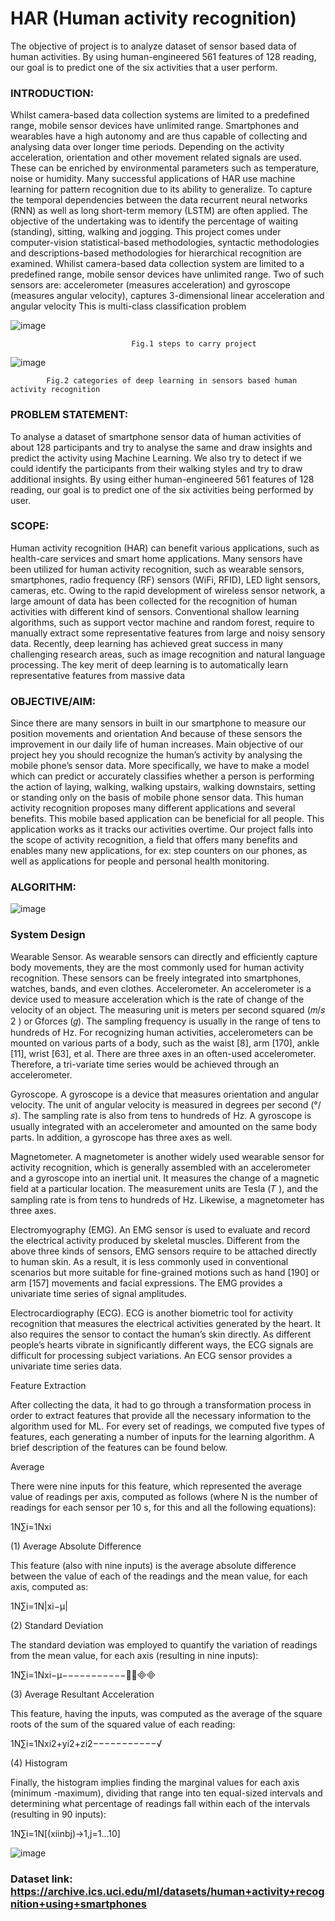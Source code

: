 # HAR (Human activity recognition)
The objective of project is to analyze dataset of sensor based data of human activities.
By using human-engineered 561 features of 128 reading, our goal is to predict one of the six activities that a user perform.

### INTRODUCTION:

Whilst camera-based data collection systems are limited to a predefined range, mobile sensor devices have unlimited range. Smartphones and wearables have a high autonomy and are thus capable of collecting and analysing data over longer time periods. Depending on the activity acceleration, orientation and other movement related signals are used. These can be enriched by environmental parameters such as temperature, noise or humidity.
Many successful applications of HAR use machine learning for pattern recognition due to its ability to generalize. To capture the temporal dependencies between the data recurrent neural networks (RNN) as well as long short-term memory (LSTM) are often applied.
The objective of the undertaking was to identify the percentage of waiting (standing), sitting, walking and jogging. This project comes under computer-vision statistical-based methodologies, syntactic methodologies and descriptions-based methodologies for hierarchical recognition are examined. Whilist camera-based data collection system are limited to a predefined range, mobile sensor devices have unlimited range.
Two of such sensors are: accelerometer (measures acceleration) and gyroscope (measures angular velocity), captures 3-dimensional linear acceleration and angular velocity
This is multi-class classification problem

![image](https://user-images.githubusercontent.com/70462853/127045305-e45924d0-4362-4393-ab1f-6089d4052015.png)

 

			                   Fig.1 steps to carry project
					   
![image](https://user-images.githubusercontent.com/70462853/127045400-aea28b8c-6c84-4e33-a8ed-142c09dd04cd.png)

			Fig.2 categories of deep learning in sensors based human activity recognition

### PROBLEM STATEMENT: 

To analyse a dataset of smartphone sensor data of human activities of about 128 participants and try to analyse the same and draw insights and predict the activity using Machine Learning. We also try to detect if we could identify the participants from their walking styles and try to draw additional insights. By using either human-engineered 561 features of 128 reading, our goal is to predict one of the six activities being performed by user.

### SCOPE:

Human activity recognition (HAR) can benefit various applications, such as health-care services and smart home applications. Many sensors have been utilized for human activity recognition, such as wearable sensors, smartphones, radio frequency (RF) sensors (WiFi, RFID), LED light sensors, cameras, etc. Owing to the rapid development of wireless sensor network, a large amount of data has been collected for the recognition of human activities with different kind of sensors. Conventional shallow learning algorithms, such as support vector machine and random forest, require to manually extract some representative features from large and noisy sensory data. 
Recently, deep learning has achieved great success in many challenging research areas, such as image recognition and natural language processing. The key merit of deep learning is to automatically learn representative features from massive data

### OBJECTIVE/AIM: 

Since there are many sensors in built in our smartphone to measure our position movements and orientation And because of these sensors the improvement in our daily life of human increases. Main objective of our project hey you should recognize the human’s activity by analysing the mobile phone’s sensor data.
More specifically, we have to make a model which can predict or accurately classifies whether a person is performing the action of laying, walking, walking upstairs, walking downstairs, setting or standing only on the basis of mobile phone sensor data.
This human activity recognition proposes many different applications and several benefits.
This mobile based application can be beneficial for all people. This application works as it tracks our activities overtime.
Our project falls into the scope of activity recognition, a field that offers many benefits and enables many new applications, for ex: step counters on our phones, as well as applications for people and personal health monitoring.

### ALGORITHM:

![image](https://user-images.githubusercontent.com/70462853/127215677-749b0cbc-92f3-44b4-9f60-5bb7d63d8047.png)

### System Design

Wearable Sensor. As wearable sensors can directly and efficiently capture body movements, they are the most commonly used for human activity recognition. These sensors can be freely integrated into smartphones, watches, bands, and even clothes.
 Accelerometer. An accelerometer is a device used to measure acceleration which is the rate of change of the velocity of an object. The measuring unit is meters per second squared (𝑚/𝑠 2 ) or Gforces (𝑔). The sampling frequency is usually in the range of tens to hundreds of Hz. For recognizing human activities, accelerometers can be mounted on various parts of a body, such as the waist [8], arm [170], ankle [11], wrist [63], et al. There are three axes in an often-used accelerometer. Therefore, a tri-variate time series would be achieved through an accelerometer. 
 
Gyroscope. A gyroscope is a device that measures orientation and angular velocity. The unit of angular velocity is measured in degrees per second (°/𝑠). The sampling rate is also from tens to hundreds of Hz. A gyroscope is usually integrated with an accelerometer and amounted on the same body parts. In addition, a gyroscope has three axes as well. 

Magnetometer. A magnetometer is another widely used wearable sensor for activity recognition, which is generally assembled with an accelerometer and a gyroscope into an inertial unit. It measures the change of a magnetic field at a particular location. The measurement units are Tesla (𝑇 ), and the sampling rate is from tens to hundreds of Hz. Likewise, a magnetometer has three axes.

 Electromyography (EMG). An EMG sensor is used to evaluate and record the electrical activity produced by skeletal muscles. Different from the above three kinds of sensors, EMG sensors require to be attached directly to human skin. As a result, it is less commonly used in conventional scenarios but more suitable for fine-grained motions such as hand [190] or arm [157] movements and facial expressions. The EMG provides a univariate time series of signal amplitudes.
 
 Electrocardiography (ECG). ECG is another biometric tool for activity recognition that measures the electrical activities generated by the heart. It also requires the sensor to contact the human’s skin directly. As different people’s hearts vibrate in significantly different ways, the ECG signals are difficult for processing subject variations. An ECG sensor provides a univariate time series data.
 
Feature Extraction

After collecting the data, it had to go through a transformation process in order to extract features that provide all the necessary information to the algorithm used for ML. For every set of readings, we computed five types of features, each generating a number of inputs for the learning algorithm. A brief description of the features can be found below.

Average

There were nine inputs for this feature, which represented the average value of readings per axis, computed as follows (where N is the number of readings for each sensor per 10 s, for this and all the following equations):

1N∑i=1Nxi

(1)
Average Absolute Difference

This feature (also with nine inputs) is the average absolute difference between the value of each of the readings and the mean value, for each axis, computed as:

1N∑i=1N|xi−μ|

(2)
Standard Deviation

The standard deviation was employed to quantify the variation of readings from the mean value, for each axis (resulting in nine inputs):

1N∑i=1Nxi−μ−−−−−−−−−−−⎷

(3)
Average Resultant Acceleration

This feature, having the inputs, was computed as the average of the square roots of the sum of the squared value of each reading:

1N∑i=1Nxi2+yi2+zi2−−−−−−−−−−−√

  (4)
Histogram

Finally, the histogram implies finding the marginal values for each axis (minimum -maximum), dividing that range into ten equal-sized intervals and determining what percentage of readings fall within each of the intervals (resulting in 90 inputs):

1N∑i=1N[(xiinbj)→1,j=1…10]

![image](https://user-images.githubusercontent.com/70462853/127683296-e904f453-dde8-4d6c-ad21-89773de270f8.png)


### Dataset link: https://archive.ics.uci.edu/ml/datasets/human+activity+recognition+using+smartphones

